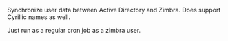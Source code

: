 Synchronize user data between Active Directory and Zimbra. Does support Cyrillic names as well.

Just run as a regular cron job as a zimbra user.
